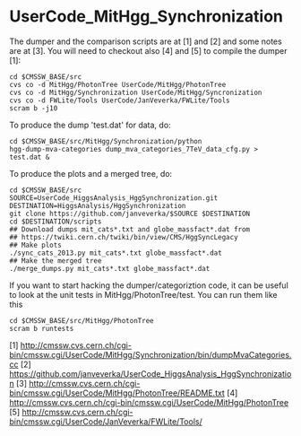 UserCode_MitHgg_Synchronization
===============================

The dumper and the comparison scripts are at [1] and [2] and some notes are at [3].  You will need to checkout also [4] and [5] to compile the dumper [1]:

    cd $CMSSW_BASE/src
    cvs co -d MitHgg/PhotonTree UserCode/MitHgg/PhotonTree
    cvs co -d MitHgg/Synchronization UserCode/MitHgg/Syncronization
    cvs co -d FWLite/Tools UserCode/JanVeverka/FWLite/Tools
    scram b -j10

To produce the dump 'test.dat' for data, do:

    cd $CMSSW_BASE/src/MitHgg/Synchronization/python
    hgg-dump-mva-categories dump_mva_categories_7TeV_data_cfg.py > test.dat &

To produce the plots and a merged tree, do:

    cd $CMSSW_BASE/src
    SOURCE=UserCode_HiggsAnalysis_HggSynchronization.git
    DESTINATION=HiggsAnalysis/HggSynchronization
    git clone https://github.com/janveverka/$SOURCE $DESTINATION
    cd $DESTINATION/scripts
    ## Download dumps mit_cats*.txt and globe_massfact*.dat from 
    ## https://twiki.cern.ch/twiki/bin/view/CMS/HggSyncLegacy
    ## Make plots
    ./sync_cats_2013.py mit_cats*.txt globe_massfact*.dat
    ## Make the merged tree
    ./merge_dumps.py mit_cats*.txt globe_massfact*.dat

If you want to start hacking the dumper/categoriztion code, it can be useful to look at the unit tests in MitHgg/PhotonTree/test.  You can run them like this

    cd $CMSSW_BASE/src/MitHgg/PhotonTree
    scram b runtests

[1] http://cmssw.cvs.cern.ch/cgi-bin/cmssw.cgi/UserCode/MitHgg/Synchronization/bin/dumpMvaCategories.cc
[2] https://github.com/janveverka/UserCode_HiggsAnalysis_HggSynchronization
[3] http://cmssw.cvs.cern.ch/cgi-bin/cmssw.cgi/UserCode/MitHgg/PhotonTree/README.txt
[4] http://cmssw.cvs.cern.ch/cgi-bin/cmssw.cgi/UserCode/MitHgg/PhotonTree
[5] http://cmssw.cvs.cern.ch/cgi-bin/cmssw.cgi/UserCode/JanVeverka/FWLite/Tools/
